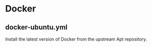 Docker
======

docker-ubuntu.yml
------------

Install the latest version of Docker from the upstream Apt repository.
